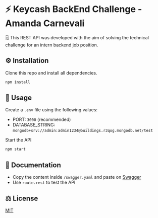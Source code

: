 # ⚡ Keycash BackEnd Challenge - Amanda Carnevali

🗒️ This REST API was developed with the aim of solving the technical challenge for an intern backend job position.

## ⚙️ Installation

Clone this repo and install all dependencies.

```bash
npm install
```


## 📌 Usage

Create a `.env` file using the following values:

- PORT: `3000` (recommended)
- DATABASE_STRING: `mongodb+srv://admin:admin1234@buildings.r3qog.mongodb.net/test`

Start the API
```bash
npm start
```

## 📔 Documentation

- Copy the content inside `/swagger.yaml` and paste on [Swagger](https://editor.swagger.io)
- Use `route.rest` to test the API

## ⚖️ License
[MIT](https://choosealicense.com/licenses/mit/)

